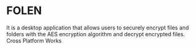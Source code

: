 # FOLEN
It is a desktop application that allows users to securely encrypt files and folders with the AES encryption algorithm and decrypt encrypted files. Cross Platform Works
